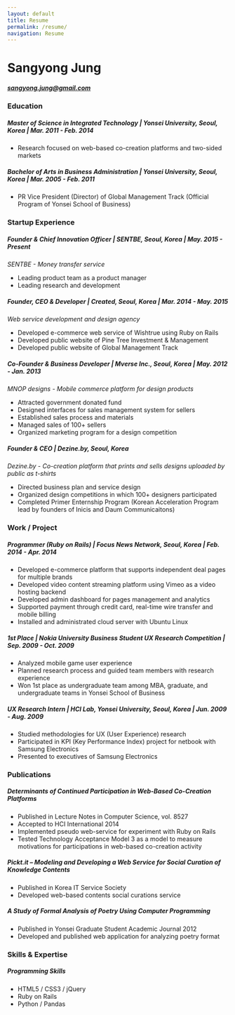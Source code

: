 ```yaml
---
layout: default
title: Resume
permalink: /resume/
navigation: Resume
---
```


# Sangyong Jung

##### sangyong.jung@gmail.com


<h3 class="section">Education</h3>

##### Master of Science in Integrated Technology | Yonsei University, Seoul, Korea | Mar. 2011 - Feb. 2014
- Research focused on web-based co-creation platforms and two-sided markets

##### Bachelor of Arts in Business Administration | Yonsei University, Seoul, Korea | Mar. 2005 - Feb. 2011
- PR Vice President (Director) of Global Management Track (Official Program of Yonsei School of Business)


<h3 class="section">Startup Experience</h3>

##### Founder & Chief Innovation Officer | SENTBE, Seoul, Korea | May. 2015 - Present
*SENTBE - Money transfer service*

- Leading product team as a product manager
- Leading research and development

##### Founder, CEO & Developer | Created, Seoul, Korea | Mar. 2014 - May. 2015
*Web service development and design agency*

- Developed e-commerce web service of Wishtrue using Ruby on Rails
- Developed public website of Pine Tree Investment & Management
- Developed public website of Global Management Track

##### Co-Founder & Business Developer | Mverse Inc., Seoul, Korea | May. 2012 - Jan. 2013
*MNOP designs - Mobile commerce platform for design products*

- Attracted government donated fund
- Designed interfaces for sales management system for sellers
- Established sales process and materials
- Managed sales of 100+ sellers
- Organized marketing program for a design competition

##### Founder & CEO | Dezine.by, Seoul, Korea
*Dezine.by - Co-creation platform that prints and sells designs uploaded by public as t-shirts*

- Directed business plan and service design
- Organized design competitions in which 100+ designers participated
- Completed Primer Enternship Program (Korean Acceleration Program lead by founders of Inicis and Daum Communicaitons)


<h3 class="section">Work / Project</h3>

##### Programmer (Ruby on Rails) | Focus News Network, Seoul, Korea | Feb. 2014 - Apr. 2014
- Developed e-commerce platform that supports independent deal pages for multiple brands
- Developed video content streaming platform using Vimeo as a video hosting backend
- Developed admin dashboard for pages management and analytics
- Supported payment through credit card, real-time wire transfer and mobile billing
- Installed and administrated cloud server with Ubuntu Linux

##### 1st Place | Nokia University Business Student UX Research Competition | Sep. 2009 - Oct. 2009
- Analyzed mobile game user experience
- Planned research process and guided team members with research experience
- Won 1st place as undergraduate team among MBA, graduate, and undergraduate teams in Yonsei School of Business

<div style="page-break-before: always;"></div>

##### UX Research Intern | HCI Lab, Yonsei University, Seoul, Korea | Jun. 2009 - Aug. 2009
- Studied methodologies for UX (User Experience) research
- Participated in KPI (Key Performance Index) project for netbook with Samsung Electronics
- Presented to executives of Samsung Electronics


<h3 class="section">Publications</h3>

##### Determinants of Continued Participation in Web-Based Co-Creation Platforms
- Published in Lecture Notes in Computer Science, vol. 8527
- Accepted to HCI International 2014
- Implemented pseudo web-service for experiment with Ruby on Rails
- Tested Technology Acceptance Model 3 as a model to measure motivations for participations in web-based co-creation activity

##### Pickt.it – Modeling and Developing a Web Service for Social Curation of Knowledge Contents
- Published in Korea IT Service Society
- Developed web-based contents social curations service

##### A Study of Formal Analysis of Poetry Using Computer Programming
- Published in Yonsei Graduate Student Academic Journal 2012
- Developed and published web application for analyzing poetry format


<h3 class="section">Skills & Expertise</h3>

##### Programming Skills
- HTML5 / CSS3 / jQuery
- Ruby on Rails
- Python / Pandas
